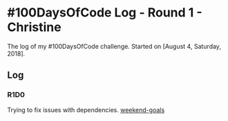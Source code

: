 # #100DaysOfCode Log - Round 1 - Christine

The log of my #100DaysOfCode challenge. Started on [August 4, Saturday, 2018].

## Log

### R1D0 
Trying to fix issues with dependencies.
[weekend-goals](https://iamsywid.github.io/weekend-goals/)
